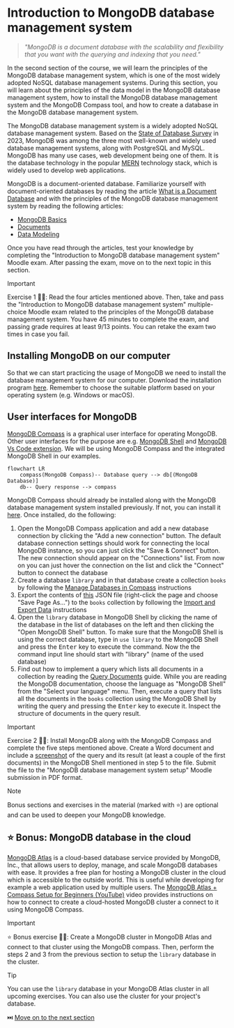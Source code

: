 # Introduction to MongoDB database management system

> _"MongoDB is a document database with the scalability and flexibility that you want with the querying and indexing that you need."_

In the second section of the course, we will learn the principles of the MongoDB database management system, which is one of the most widely adopted NoSQL database management systems. During this section, you will learn about the principles of the data model in the MongoDB database management system, how to install the MongoDB database management system and the MongoDB Compass tool, and how to create a database in the MongoDB database management system.

The MongoDB database management system is a widely adopted NoSQL database management system. Based on the [State of Database Survey](https://stateofdb.com/) in 2023, MongoDB was among the three most well-known and widely used database management systems, along with PostgreSQL and MySQL. MongoDB has many use cases, web development being one of them. It is the database technology in the popular [MERN](https://www.mongodb.com/resources/languages/mern-stack) technology stack, which is widely used to develop web applications.

MongoDB is a document-oriented database. Familiarize yourself with document-oriented databases by reading the article [What is a Document Database](https://www.mongodb.com/resources/basics/databases/document-databases) and with the principles of the MongoDB database management system by reading the following articles:

- [MongoDB Basics](https://www.mongodb.com/resources/products/fundamentals/basics)
- [Documents](https://www.mongodb.com/docs/manual/core/document/)
- [Data Modeling](https://www.mongodb.com/docs/manual/data-modeling/)

Once you have read through the articles, test your knowledge by completing the "Introduction to MongoDB database management system" Moodle exam. After passing the exam, move on to the next topic in this section.

> [!IMPORTANT]  
> Exercise 1 👨‍💻: Read the four articles mentioned above. Then, take and pass the "Introduction to MongoDB database management system" multiple-choice Moodle exam related to the principles of the MongoDB database management system. You have 45 minutes to complete the exam, and passing grade requires at least 9/13 points. You can retake the exam two times in case you fail.

## Installing MongoDB on our computer

So that we can start practicing the usage of MongoDB we need to install the database management system for our computer. Download the installation program [here](https://www.mongodb.com/try/download/community). Remember to choose the suitable platform based on your operating system (e.g. Windows or macOS).

## User interfaces for MongoDB

[MongoDB Compass](https://www.mongodb.com/products/tools/compass) is a graphical user interface for operating MongoDB. Other user interfaces for the purpose are e.g. [MongoDB Shell](https://www.mongodb.com/docs/mongodb-shell/) and [MongoDB Vs Code extension]( https://www.mongodb.com/products/tools/vs-code). We will be using MongoDB Compass and the integrated MongoDB Shell in our examples.

```mermaid
flowchart LR
    compass(MongoDB Compass)-- Database query --> db[(MongoDB Database)]
    db-- Query response --> compass
```

MongoDB Compass should already be installed along with the MongoDB database management system installed previously. If not, you can install it [here](https://www.mongodb.com/try/download/compass). Once installed, do the following:

1. Open the MongoDB Compass application and add a new database connection by clicking the "Add a new connection" button. The default database connection settings should work for connecting the local MongoDB instance, so you can just click the "Save & Connect" button. The new connection should appear on the "Connections" list. From now on you can just hover the connection on the list and click the "Connect" button to connect the database
2. Create a database `library` and in that database create a collection `books` by following the [Manage Databases in Compass](https://www.mongodb.com/docs/compass/current/databases/) instructions
3. Export the contents of [this](https://raw.githubusercontent.com/Kaltsoon/nosql/refs/heads/main/material/library.json) JSON file (right-click the page and choose "Save Page As...") to the `books` collection by following the [Import and Export Data](https://www.mongodb.com/docs/compass/current/import-export/) instructions
4. Open the `library` database in MongoDB Shell by clicking the name of the database in the list of databases on the left and then clicking the "Open MongoDB Shell" button. To make sure that the MongoDB Shell is using the correct database, type in `use library` to the MongoDB Shell and press the <kbd>Enter</kbd> key to execute the command. Now the the command input line should start with "library" (name of the used database)
5. Find out how to implement a query which lists all documents in a collection by reading the [Query Documents](https://www.mongodb.com/docs/manual/tutorial/query-documents/) guide. While you are reading the MongoDB documentation, choose the language as "MongoDB Shell" from the "Select your language" menu. Then, execute a query that lists all the documents in the `books` collection using the MongoDB Shell by writing the query and pressing the <kbd>Enter</kbd> key to execute it. Inspect the structure of documents in the query result.

> [!IMPORTANT]  
> Exercise 2 👨‍💻: Install MongoDB along with the MongoDB Compass and complete the five steps mentioned above. Create a Word document and include a [screenshot](https://www.take-a-screenshot.org/) of the query and its result (at least a couple of the first documents) in the MongoDB Shell mentioned in step 5 to the file. Submit the file to the "MongoDB database management system setup" Moodle submission in PDF format.

> [!NOTE]
> Bonus sections and exercises in the material (marked with ⭐) are optional and can be used to deepen your MongoDB knowledge.

## ⭐ Bonus: MongoDB database in the cloud

[MongoDB Atlas](https://www.mongodb.com/atlas) is a cloud-based database service provided by MongoDB, Inc., that allows users to deploy, manage, and scale MongoDB databases with ease. It provides a free plan for hosting a MongoDB cluster in the cloud which is accessible to the outside world. This is useful while developing for example a web application used by multiple users. The [MongoDB Atlas + Compass Setup for Beginners (YouTube)](https://www.youtube.com/watch?v=72FAghouBdQ) video provides instructions on how to connect to create a cloud-hosted MongoDB cluster a connect to it using MongoDB Compass.

> [!IMPORTANT]  
> ⭐ Bonus exercise 👨‍💻: Create a MongoDB cluster in MongoDB Atlas and connect to that cluster using the MongoDB compass. Then, perform the steps 2 and 3 from the previous section to setup the `library` database in the cluster.

> [!TIP]  
> You can use the `library` database in your MongoDB Atlas cluster in all upcoming exercises. You can also use the cluster for your project's database.

⏭️ [Move on to the next section](./3-mongo-operations.md)
